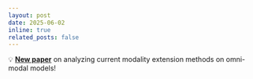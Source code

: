 ```yaml
---
layout: post
date: 2025-06-02
inline: true
related_posts: false
---
```


:bulb: [**New paper**](https://arxiv.org/abs/2506.01872) on analyzing current modality extension methods on omni-modal models!

